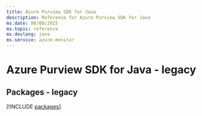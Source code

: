 ```yaml
---
title: Azure Purview SDK for Java
description: Reference for Azure Purview SDK for Java
ms.date: 08/08/2025
ms.topic: reference
ms.devlang: java
ms.service: azure-monitor
---
```

# Azure Purview SDK for Java - legacy
## Packages - legacy
[!INCLUDE [packages](purview-index.md)]